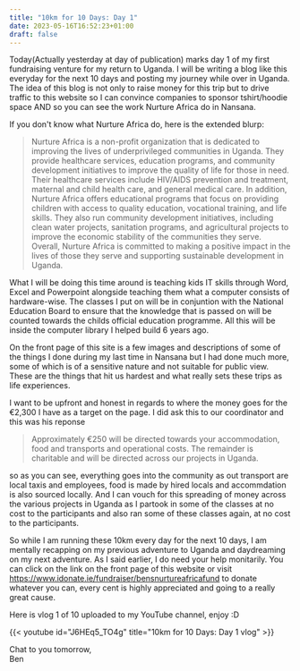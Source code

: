 ```yaml
---
title: "10km for 10 Days: Day 1"
date: 2023-05-16T16:52:23+01:00
draft: false
---
```


Today(Actually yesterday at day of publication) marks day 1 of my first fundraising venture for my return to Uganda.
I will be writing a blog like this everyday for the next 10 days and posting my journey while over in Uganda. The idea of this blog is not only to raise money for this trip but to drive traffic to this website so I can convince companies to sponsor tshirt/hoodie space AND so you can see the work Nurture Africa do in Nansana.  

If you don't know what Nurture Africa do, here is the extended blurp:

>Nurture Africa is a non-profit organization that is dedicated to improving the lives of underprivileged communities in Uganda. They provide healthcare services, education programs, and community development initiatives to improve the quality of life for those in need. Their healthcare services include HIV/AIDS prevention and treatment, maternal and child health care, and general medical care. In addition, Nurture Africa offers educational programs that focus on providing children with access to quality education, vocational training, and life skills. They also run community development initiatives, including clean water projects, sanitation programs, and agricultural projects to improve the economic stability of the communities they serve. Overall, Nurture Africa is committed to making a positive impact in the lives of those they serve and supporting sustainable development in Uganda.

What I will be doing this time around is teaching kids IT skills through Word, Excel and Powerpoint alongside teaching them what a computer consists of hardware-wise. The classes I put on will be in conjuntion with the National Education Board to ensure that the knowledge that is passed on will be counted towards the childs official education programme. All this will be inside the computer library I helped build 6 years ago.  

On the front page of this site is a few images and descriptions of some of the things I done during my last time in Nansana but I had done much more, some of which is of a sensitive nature and not suitable for public view. These are the things that hit us hardest and what really sets these trips as life experiences.  

I want to be upfront and honest in regards to where the money goes for the €2,300 I have as a target on the page. I did ask this to our coordinator and this was his reponse

>Approximately €250 will be directed towards your accommodation, food and transports and operational costs. The remainder is charitable and will be directed across our projects in Uganda.

so as you can see, everything goes into the community as out transport are local taxis and employees, food is made by hired locals and accommdation is also sourced locally. And I can vouch for this spreading of money across the various projects in Uganda as I partook in some of the classes at no cost to the participants and also ran some of these classes again, at no cost to the participants.  

So while I am running these 10km every day for the next 10 days, I am mentally recapping on my previous adventure to Uganda and daydreaming on my next adventure. As I said earlier, I do need your help monitarily. You can click on the link on the front page of this website or visit https://www.idonate.ie/fundraiser/bensnurtureafricafund to donate whatever you can, every cent is highly appreciated and going to a really great cause.  

Here is vlog 1 of 10 uploaded to my YouTube channel, enjoy :D

{{< youtube id="J6HEq5_TO4g" title="10km for 10 Days: Day 1 vlog" >}}   

Chat to you tomorrow,   
Ben